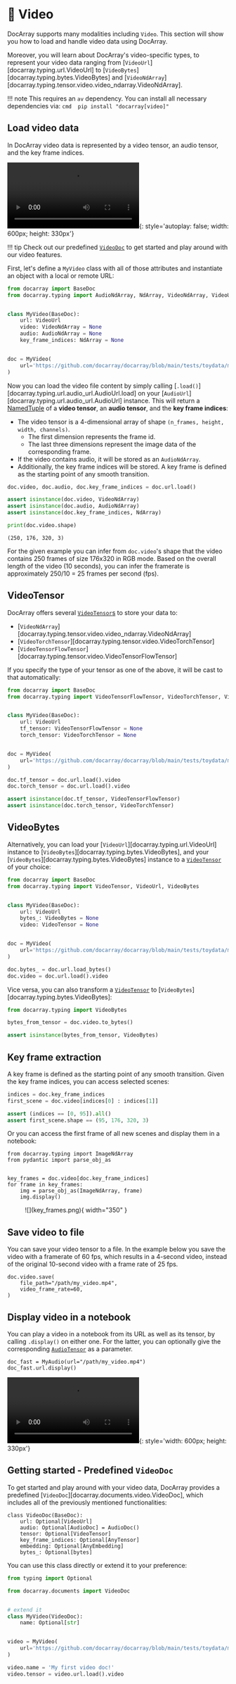 # 🎥 Video

DocArray supports many modalities including `Video`.
This section will show you how to load and handle video data using DocArray.

Moreover, you will learn about DocArray's video-specific types, to represent your video data ranging from [`VideoUrl`][docarray.typing.url.VideoUrl] to [`VideoBytes`][docarray.typing.bytes.VideoBytes] and [`VideoNdArray`][docarray.typing.tensor.video.video_ndarray.VideoNdArray].

!!! note
    This requires an `av` dependency. You can install all necessary dependencies via:
    ```cmd 
    pip install "docarray[video]"
    ```

## Load video data

In DocArray video data is represented by a video tensor, an audio tensor, and the key frame indices. 

![type:video](mov_bbb.mp4){: style='autoplay: false; width: 600px; height: 330px'}

!!! tip
    Check out our predefined [`VideoDoc`](#getting-started-predefined-videodoc) to get started and play around with our video features.

First, let's define a `MyVideo` class with all of those attributes and instantiate an object with a local or remote URL:

```python
from docarray import BaseDoc
from docarray.typing import AudioNdArray, NdArray, VideoNdArray, VideoUrl


class MyVideo(BaseDoc):
    url: VideoUrl
    video: VideoNdArray = None
    audio: AudioNdArray = None
    key_frame_indices: NdArray = None


doc = MyVideo(
    url='https://github.com/docarray/docarray/blob/main/tests/toydata/mov_bbb.mp4?raw=true'
)
```

Now you can load the video file content by simply calling [`.load()`][docarray.typing.url.audio_url.AudioUrl.load] on your [`AudioUrl`][docarray.typing.url.audio_url.AudioUrl] instance.
This will return a [NamedTuple](https://docs.python.org/3/library/typing.html#typing.NamedTuple) of a **video tensor**, an **audio tensor**, and the **key frame indices**:

- The video tensor is a 4-dimensional array of shape `(n_frames, height, width, channels)`. 
    - The first dimension represents the frame id. 
    - The last three dimensions represent the image data of the corresponding frame. 
- If the video contains audio, it will be stored as an `AudioNdArray`.
- Additionally, the key frame indices will be stored. A key frame is defined as the starting point of any smooth transition.

```python
doc.video, doc.audio, doc.key_frame_indices = doc.url.load()

assert isinstance(doc.video, VideoNdArray)
assert isinstance(doc.audio, AudioNdArray)
assert isinstance(doc.key_frame_indices, NdArray)

print(doc.video.shape)
```

``` { .text .no-copy }
(250, 176, 320, 3)
```

For the given example you can infer from `doc.video`'s shape that the video contains 250 frames of size 176x320 in RGB mode. 
Based on the overall length of the video (10 seconds), you can infer the framerate is approximately 250/10 = 25 frames per second (fps).

## VideoTensor

DocArray offers several [`VideoTensor`s](../../../../api_references/typing/tensor/video) to store your data to:

- [`VideoNdArray`][docarray.typing.tensor.video.video_ndarray.VideoNdArray]
- [`VideoTorchTensor`][docarray.typing.tensor.video.VideoTorchTensor]
- [`VideoTensorFlowTensor`][docarray.typing.tensor.video.VideoTensorFlowTensor]

If you specify the type of your tensor as one of the above, it will be cast to that automatically:

```python hl_lines="7 8 15 16"
from docarray import BaseDoc
from docarray.typing import VideoTensorFlowTensor, VideoTorchTensor, VideoUrl


class MyVideo(BaseDoc):
    url: VideoUrl
    tf_tensor: VideoTensorFlowTensor = None
    torch_tensor: VideoTorchTensor = None


doc = MyVideo(
    url='https://github.com/docarray/docarray/blob/main/tests/toydata/mov_bbb.mp4?raw=true'
)

doc.tf_tensor = doc.url.load().video
doc.torch_tensor = doc.url.load().video

assert isinstance(doc.tf_tensor, VideoTensorFlowTensor)
assert isinstance(doc.torch_tensor, VideoTorchTensor)
```

## VideoBytes

Alternatively, you can load your [`VideoUrl`][docarray.typing.url.VideoUrl] instance to [`VideoBytes`][docarray.typing.bytes.VideoBytes], and your [`VideoBytes`][docarray.typing.bytes.VideoBytes] instance to a [`VideoTensor`](../../../../api_references/typing/tensor/video) of your choice:

```python hl_lines="15 16"
from docarray import BaseDoc
from docarray.typing import VideoTensor, VideoUrl, VideoBytes


class MyVideo(BaseDoc):
    url: VideoUrl
    bytes_: VideoBytes = None
    video: VideoTensor = None


doc = MyVideo(
    url='https://github.com/docarray/docarray/blob/main/tests/toydata/mov_bbb.mp4?raw=true'
)

doc.bytes_ = doc.url.load_bytes()
doc.video = doc.url.load().video
```
 
Vice versa, you can also transform a [`VideoTensor`](../../../../api_references/typing/tensor/video) to  [`VideoBytes`][docarray.typing.bytes.VideoBytes]:

```python
from docarray.typing import VideoBytes

bytes_from_tensor = doc.video.to_bytes()

assert isinstance(bytes_from_tensor, VideoBytes)
```

## Key frame extraction

A key frame is defined as the starting point of any smooth transition.
Given the key frame indices, you can access selected scenes:

```python
indices = doc.key_frame_indices
first_scene = doc.video[indices[0] : indices[1]]

assert (indices == [0, 95]).all()
assert first_scene.shape == (95, 176, 320, 3)
```

Or you can access the first frame of all new scenes and display them in a notebook:

``` { .python }
from docarray.typing import ImageNdArray
from pydantic import parse_obj_as


key_frames = doc.video[doc.key_frame_indices]
for frame in key_frames:
    img = parse_obj_as(ImageNdArray, frame)
    img.display()
```

<figure markdown>
  ![](key_frames.png){ width="350" }
</figure>

## Save video to file

You can save your video tensor to a file. In the example below you save the video with a framerate of 60 fps, which results in a 4-second video, instead of the original 10-second video with a frame rate of 25 fps. 

``` { .python }
doc.video.save(
    file_path="/path/my_video.mp4",
    video_frame_rate=60,
)
```

## Display video in a notebook

You can play a video in a notebook from its URL as well as its tensor, by calling `.display()` on either one. For the latter, you can optionally give the corresponding [`AudioTensor`](../../../../api_references/typing/tensor/audio) as a parameter.

``` { .python }
doc_fast = MyAudio(url="/path/my_video.mp4")
doc_fast.url.display()
```

![type:video](mov_bbb_framerate_60.mp4){: style='width: 600px; height: 330px'}

## Getting started - Predefined `VideoDoc`

To get started and play around with your video data, DocArray provides a predefined [`VideoDoc`][docarray.documents.video.VideoDoc], which includes all of the previously mentioned functionalities:

``` { .python }
class VideoDoc(BaseDoc):
    url: Optional[VideoUrl]
    audio: Optional[AudioDoc] = AudioDoc()
    tensor: Optional[VideoTensor]
    key_frame_indices: Optional[AnyTensor]
    embedding: Optional[AnyEmbedding]
    bytes_: Optional[bytes]
```

You can use this class directly or extend it to your preference:

```python
from typing import Optional

from docarray.documents import VideoDoc


# extend it
class MyVideo(VideoDoc):
    name: Optional[str]


video = MyVideo(
    url='https://github.com/docarray/docarray/blob/main/tests/toydata/mov_bbb.mp4?raw=true'
)

video.name = 'My first video doc!'
video.tensor = video.url.load().video
```
